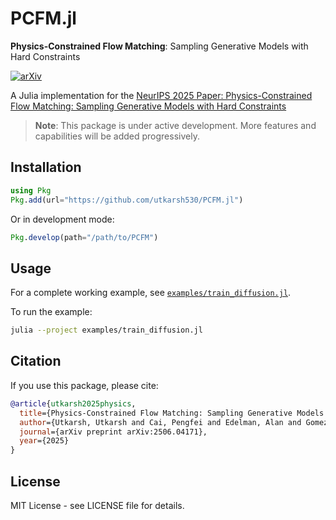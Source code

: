 # PCFM.jl

**Physics-Constrained Flow Matching**: Sampling Generative Models with Hard Constraints

[![arXiv](https://img.shields.io/badge/arXiv-2506.04171-b31b1b.svg)](https://arxiv.org/abs/2506.04171)

A Julia implementation for the [NeurIPS 2025 Paper: Physics-Constrained Flow Matching: Sampling Generative Models with Hard Constraints](https://neurips.cc/virtual/2025/poster/117071)

> **Note**: This package is under active development. More features and capabilities will be added progressively.


## Installation

```julia
using Pkg
Pkg.add(url="https://github.com/utkarsh530/PCFM.jl")
```

Or in development mode:
```julia
Pkg.develop(path="/path/to/PCFM")
```

## Usage

For a complete working example, see [`examples/train_diffusion.jl`](examples/train_diffusion.jl).

To run the example:
```bash
julia --project examples/train_diffusion.jl
```

## Citation

If you use this package, please cite:

```bibtex
@article{utkarsh2025physics,
  title={Physics-Constrained Flow Matching: Sampling Generative Models with Hard Constraints},
  author={Utkarsh, Utkarsh and Cai, Pengfei and Edelman, Alan and Gomez-Bombarelli, Rafael and Rackauckas, Christopher Vincent},
  journal={arXiv preprint arXiv:2506.04171},
  year={2025}
}
```

## License

MIT License - see LICENSE file for details.
